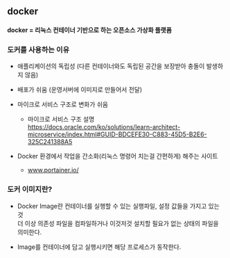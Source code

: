 
## docker

#### docker = 리눅스 컨테이너 기반으로 하는 오픈소스 가상화 플랫폼

### 도커를 사용하는 이유

* 애플리케이션의 독립성 (다른 컨테이너와도 독립된 공간을 보장받아 충돌이 발생하지 않음)

* 배포가 쉬움 (운영서버에 이미지로 만들어서 전달)

*  마이크로 서비스 구조로 변화가 쉬움 <br>

    - 마이크로 서비스 구조 설명 <br>
    https://docs.oracle.com/ko/solutions/learn-architect-microservice/index.html#GUID-BDCEFE30-C883-45D5-B2E6-325C241388A5

* Docker 환경에서 작업을 간소화(리눅스 명령어 치는걸 간편하게) 해주는 사이트
    - www.portainer.io/

### 도커 이미지란?

* Docker Image란 컨테이너를 실행할 수 있는 실행파일, 설정 값들을 가지고 있는 것 <br> 
더 이상 의존성 파일을 컴파일하거나 이것저것 설치할 필요가 없는 상태의 파일을 의미한다.

* Image를 컨테이너에 담고 실행시키면 해당 프로세스가 동작한다.


